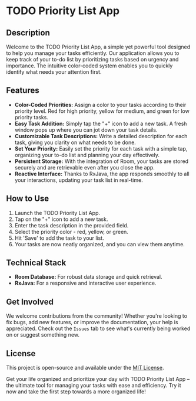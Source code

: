# TODO Priority List App

## Description

Welcome to the TODO Priority List App, a simple yet powerful tool designed to help you manage your tasks efficiently. Our application allows you to keep track of your to-do list by prioritizing tasks based on urgency and importance. The intuitive color-coded system enables you to quickly identify what needs your attention first.

## Features

- **Color-Coded Priorities:** Assign a color to your tasks according to their priority level. Red for high priority, yellow for medium, and green for low priority tasks.
- **Easy Task Addition:** Simply tap the "+" icon to add a new task. A fresh window pops up where you can jot down your task details.
- **Customizable Task Descriptions:** Write a detailed description for each task, giving you clarity on what needs to be done.
- **Set Your Priority:** Easily set the priority for each task with a simple tap, organizing your to-do list and planning your day effectively.
- **Persistent Storage:** With the integration of Room, your tasks are stored securely and are retrievable even after you close the app.
- **Reactive Interface:** Thanks to RxJava, the app responds smoothly to all your interactions, updating your task list in real-time.

## How to Use

1. Launch the TODO Priority List App.
2. Tap on the "+" icon to add a new task.
3. Enter the task description in the provided field.
4. Select the priority color - red, yellow, or green.
5. Hit 'Save' to add the task to your list.
6. Your tasks are now neatly organized, and you can view them anytime.

## Technical Stack

- **Room Database:** For robust data storage and quick retrieval.
- **RxJava:** For a responsive and interactive user experience.

## Get Involved

We welcome contributions from the community! Whether you're looking to fix bugs, add new features, or improve the documentation, your help is appreciated. Check out the `Issues` tab to see what's currently being worked on or suggest something new.

## License

This project is open-source and available under the [MIT License](LICENSE.md).

Get your life organized and prioritize your day with TODO Priority List App – the ultimate tool for managing your tasks with ease and efficiency. Try it now and take the first step towards a more organized life!
